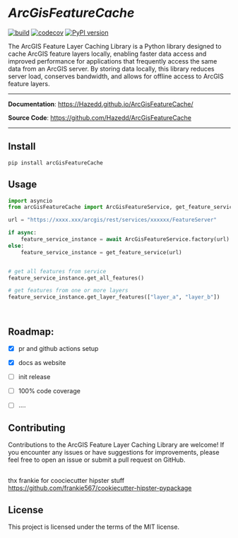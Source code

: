 
<p align="center">
   <em><h1>ArcGisFeatureCache</h1></em>
</p>

[![build](https://github.com/Hazedd/ArcGisFeatureCache/workflows/Build/badge.svg)](https://github.com/Hazedd/ArcGisFeatureCache/actions)
[![codecov](https://codecov.io/gh/Hazedd/ArcGisFeatureCache/branch/master/graph/badge.svg)](https://codecov.io/gh/Hazedd/ArcGisFeatureCache)
[![PyPI version](https://badge.fury.io/py/ArcGisFeatureCache.svg)](https://badge.fury.io/py/ArcGisFeatureCache)

The ArcGIS Feature Layer Caching Library is a Python library designed to cache ArcGIS feature layers locally, enabling faster data access and improved performance for applications that frequently access the same data from an ArcGIS server. By storing data locally, this library reduces server load, conserves bandwidth, and allows for offline access to ArcGIS feature layers.

---

**Documentation**: <a href="https://Hazedd.github.io/ArcGisFeatureCache/" target="_blank">https://Hazedd.github.io/ArcGisFeatureCache/</a>

**Source Code**: <a href="https://github.com/Hazedd/ArcGisFeatureCache" target="_blank">https://github.com/Hazedd/ArcGisFeatureCache</a>

---

## Install

```batch
pip install arcGisFeatureCache
```

## Usage

```py
import asyncio
from arcGisFeatureCache import ArcGisFeatureService, get_feature_service

url = "https://xxxx.xxx/arcgis/rest/services/xxxxxx/FeatureServer"

if async:
    feature_service_instance = await ArcGisFeatureService.factory(url)
else:
    feature_service_instance = get_feature_service(url)


# get all features from service
feature_service_instance.get_all_features()

# get features from one or more layers
feature_service_instance.get_layer_features(["layer_a", "layer_b"])




```

## Roadmap:

- [X] pr and github actions setup
- [X] docs as website
- [ ] init release
- [ ] 100% code coverage
- [ ] ....


## Contributing
Contributions to the ArcGIS Feature Layer Caching Library are welcome! If you encounter any issues or have suggestions for improvements, please feel free to open an issue or submit a pull request on GitHub.


##


thx frankie for coociecutter hipster stuff
https://github.com/frankie567/cookiecutter-hipster-pypackage


## License

This project is licensed under the terms of the MIT license.
